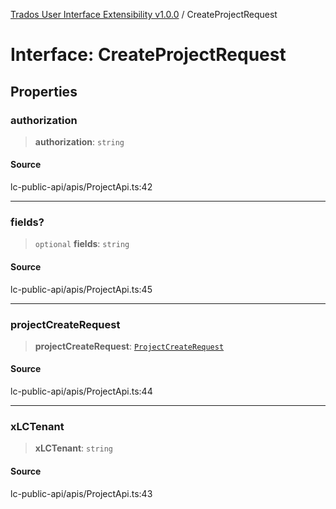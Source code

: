 [Trados User Interface Extensibility v1.0.0](../wiki/globals) / CreateProjectRequest

# Interface: CreateProjectRequest

## Properties

### authorization

> **authorization**: `string`

#### Source

lc-public-api/apis/ProjectApi.ts:42

***

### fields?

> `optional` **fields**: `string`

#### Source

lc-public-api/apis/ProjectApi.ts:45

***

### projectCreateRequest

> **projectCreateRequest**: [`ProjectCreateRequest`](../wiki/Interface.ProjectCreateRequest)

#### Source

lc-public-api/apis/ProjectApi.ts:44

***

### xLCTenant

> **xLCTenant**: `string`

#### Source

lc-public-api/apis/ProjectApi.ts:43

